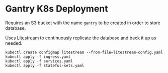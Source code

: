 # Gantry K8s Deployment

Requires an S3 bucket with the name `gantry` to be created in order to store database.

Uses [Litestream](https://litestream.io) to continuously replicate the database and back it up as needed.

```
kubectl create configmap litestream --from-file=litestream-config.yaml
kubectl apply -f ingress.yaml
kubectl apply -f services.yaml
kubectl apply -f stateful-sets.yaml
```